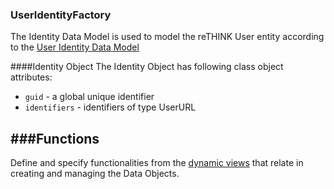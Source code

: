 ### UserIdentityFactory

The Identity Data Model is used to model the reTHINK User entity according to the [User Identity Data Model](https://github.com/reTHINK-project/architecture/tree/master/docs/datamodel/user-identity)

####Identity Object
The Identity Object has following class object attributes:
* ```guid``` - a global unique identifier
* ```identifiers``` -  identifiers of type UserURL

###Functions
-----------------------
Define and specify functionalities from the [dynamic views](https://github.com/reTHINK-project/core-framework/tree/master/docs/specs/runtime/dynamic-view) that relate in creating and managing the Data Objects.
